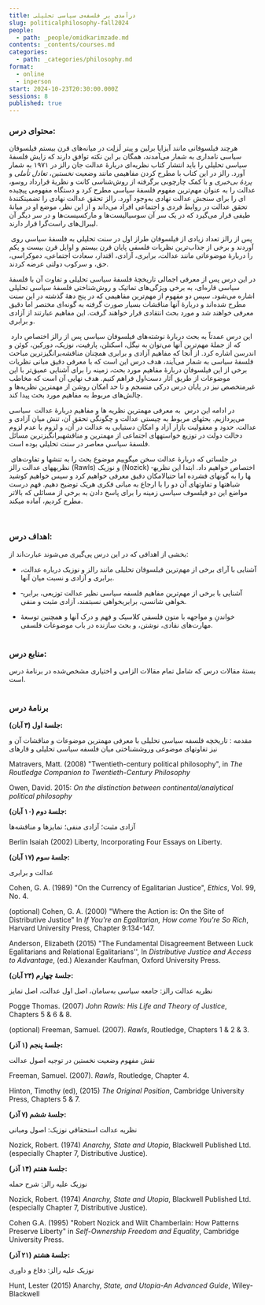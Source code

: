 ```yaml
---
title: درآمدی بر فلسفه‌ی سیاسی تحلیلی
slug: politicalphilosophy-fall2024
people:
  - path: _people/omidkarimzade.md
contents: _contents/courses.md
categories:
  - path: _categories/philosophy.md
format:
  - online
  - inperson
start: 2024-10-23T20:30:00.000Z
sessions: 8
published: true
---
```



### محتوای درس:

هرچند فیلسوفانی مانند آیزایا برلین و پیتر لَزلِت در میانه­‌های قرن بیستم فیلسوفان سیاسی نامداری به شمار می­‌آمدند، همگان بر این نکته توافق دارند که زایش فلسفهٔ سیاسی تحلیلی را باید انتشار کتاب نظریه­‌ای دربارهٔ عدالت جان رالز در ۱۹۷۱ به شمار آورد. رالز در اين کتاب با مطرح کردن مفاهيمی مانند وضعيت _نخستين_، _تعادل تأملی_ و _پردهٔ بی­‌خبری_ و با کمک چارچوبی برگرفته از روش­‌شناسی کانت و نظريهٔ قرارداد روسو، عدالت را به عنوان مهم­‌ترين مفهوم فلسفهٔ سياسی مطرح کرد و دستگاه مفهومی پيچيده­‌ای را برای سنجش عدالت نهادی به­‌وجود آورد. رالز تحقق عدالت نهادی را تضمين­کنندهٔ تحقق عدالت در روابط فردی و اجتماعی افراد می­‌داند و از اين نظر، موضع او در ميانهٔ طيفی قرار می­‌گيرد که در يک سر آن سوسياليست­‌ها و مارکسیست­‌ها و در سر ديگر آن ليبرال‌های راست‌‌گرا قرار دارند.

 پس از رالز تعداد زیادی از فیلسوفان طراز اول در سنت تحلیلی به فلسفهٔ سیاسی روی آوردند و برخی از جذاب‌ترین نظریات فلسفی پایان قرن بیستم و اوایل قرن بیست ­و­ یکم را دربارهٔ موضوعاتی مانند عدالت، برابری، آزادی، اقتدار، سعادت اجتماعی، دموکراسی، حق، و سرکوب دولتی عرضه کردند.

در این درس­ پس از معرفی اجمالی تاریخچهٔ فلسفهٔ سیاسی تحلیلی و تفاوت آن با فلسفهٔ سیاسی قاره­‌ای، به برخی ویژگی­‌های تماتیک و روش­‌شناختی فلسفهٔ سیاسی تحلیلی اشاره می­‌شود. سپس دو مفهوم از مهم­‌ترین مفاهیمی که در پنج دههٔ گذشته در این سنت مطرح شده‌­اند و دربارهٔ آنها مناقشات بسیار صورت گرفته به گونه‌‌ای مختصر اما دقیق معرفی خواهند شد و مورد بحث انتقادی قرار خواهند گرفت. این مفاهیم عبارتند از آزادی و برابری.

 این درس­ عمدتاً به بحث دربارهٔ نوشته­‌های فیلسوفان سیاسی پس از رالز اختصاص دارد که از جملهٔ مهم­‌ترین آنها می­‌توان به نیگل، اسکنلن، پارفیت، نوزیک، دورکین، کوئن و اندرسن اشاره کرد. از آنجا که مفاهیم آزادی و برابری همچنان مناقشه‌­برانگیزترین مباحث فلسفهٔ سیاسی به شمار می­‌آیند، هدف‌‌ درس این است که با معرفی دقیق مبانی نظریات برخی از این فیلسوفان دربارهٔ مفاهیم مورد بحث، زمینه را برای آشنایی عمیق­‌تر با این موضوعات از طریق آثار دست­‌اول فراهم کنیم. هدف نهایی آن است که مخاطب غیرمتخصص نیز در پایان درس­ درکی منسجم و تا حد امکان روشن از مهم­ترین نظریه­‌ها و چالش­‌های مربوط به مفاهیم مورد بحث پیدا کند.

در ادامه این درس  به معرفی مهم­ترین نظریه­ ها و مفاهیم دربارهٔ عدالت  سیاسی می‌پردازیم. بحث­های مربوط به چیستی عدالت و چگونگی تحقق آن، تنش میان آزادی و عدالت، حدود و معقولیت بازار آزاد و امکان دستیابی به عدالت در آن، و لزوم یا عدم لزوم دخالت دولت در توزیع خواسته­های اجتماعی از مهم­ترین و مناقشه­برانگیزترین مسائل فلسفهٔ سیاسی معاصر در سنت تحلیلی بوده است.

 در جلساتی که دربارهٔ عدالت سخن می­گوییم موضوع بحث را به تنش­ها و تفاوت‌های نظریه­های عدالت رالز (Rawls) و نوزیک (Nozick) اختصاص خواهیم داد. ابتدا این نظریه­ها را به گونه­ای فشرده اما حتی­الامکان دقیق معرفی خواهیم کرد و سپس خواهیم کوشید شباهت­ها و تفاوت­های آن دو را با ارجاع به مبانی فکری هریک توضیح دهیم. فهم درست مواضع این دو فیلسوف سیاسی زمینه را برای پاسخ دادن به برخی از مسائلی که بالاتر مطرح کردیم، آماده می­کند.

<br>

### اهداف درس:

 بخشی از اهدافی که در این درس پی‌گیری می‌شوند عبارت‌اند از:

 - آشنایی با آرای برخی از مهم‌ترین فیلسوفان تحلیلی مانند رالز و نوزیک درباره عدالت، برابری و آزادی و نسبت میان آنها.

 - آشنایی با برخی از مهم‌ترین مفاهیم فلسفه سیاسی نظیر عدالت توزیعی، برابری­خواهی شانسی، برابری­خواهی نسبت­مند، آزادی مثبت و منفی.

 - خواندنِ و مواجهه با متون فلسفی کلاسیک و فهم و درک آنها و همچنین توسعهٔ مهارت‌های نقادی، نوشتن، و بحث سازنده در باب موضوعات فلسفی.
<br><br>

### منابع درس:


بستهٔ مقالات درس که شامل تمام مقالات الزامی و اختیاری مشخص‌شده در برنامهٔ درس است.
<br>
<br>


### برنامهٔ درس


**جلسهٔ اول (۳ آبان):**

مقدمه : تاریخچه فلسفه سیاسی تحلیلی با معرفی مهم­ترین موضوعات و مناقشات آن و نیز تفاوت­های موضوعی وروش­شناختی میان فلسفه سیاسی تحلیلی و قاره­ای

<p dir="ltr">
Matravers, Matt. (2008) "Twentieth-century political philosophy", in <i>The Routledge Companion to Twentieth-Century Philosophy</i> <br>

Owen, David. 2015: <i>On the distinction between continental/analytical political philosophy</i>
</p>

**جلسهٔ دوم (۱۰ آبان):**

آزادی مثبت؛ آزادی منفی؛ تمایزها و مناقشه­‌ها

<p dir="ltr">
Berlin Isaiah (2002) </i>Liberty</i>, Incorporating Four Essays on Liberty.
</p>

**جلسهٔ سوم (۱۷ آبان):**

عدالت و برابری

<p dir="ltr">
Cohen, G. A. (1989) "On the Currency of Egalitarian Justice", <i>Ethics</i>, Vol. 99, No. 4.<br>

(optional) Cohen, G. A. (2000) "Where the Action is: On the Site of Distributive Justice" In _If You're an Egalitarian, How come You're So Rich_, Harvard University Press, Chapter 9:134-147.<br>

Anderson, Elizabeth (2015) "The Fundamental Disagreement Between Luck Egalitarians and Relational Egalitarians'', In <i>Distributive Justice and Access to Advantage</i>, (ed.) Alexander Kaufman, Oxford University Press.
</p>

**جلسهٔ چهارم (۲۴ آبان):**

نظریه عدالت رالز: جامعه سیاسی به­‌سامان، اصل اول عدالت، اصل تمایز

<p dir="ltr">
Pogge Thomas. (2007) <i>John Rawls: His Life and Theory of Justice</i>, Chapters 5 & 6 & 8.<br>

(optional) Freeman, Samuel. (2007). _Rawls_, Routledge, Chapters 1 & 2 & 3.
</p>

**جلسهٔ پنجم (۱ آذر):**

نقش مفهوم وضعیت نخستین در توجیه اصول عدالت

<p dir="ltr">
Freeman, Samuel. (2007). <i>Rawls</i>, Routledge, Chapter 4.<br>

Hinton, Timothy (ed), (2015) <i>The Original Position</i>, Cambridge University Press, Chapters 5 & 7.
</p>

**جلسهٔ ششم (۷ آذر):**

نظریه عدالت استحقاقی نوزیک: اصول ومبانی

<p dir="ltr">
Nozick, Robert. (1974) <i>Anarchy, State and Utopia</i>, Blackwell Published Ltd. (especially Chapter 7, Distributive Justice).
</p>

**جلسهٔ هفتم (۱۴ آذر):**

نوزیک علیه رالز: شرح حمله

<p dir="ltr">
Nozick, Robert. (1974) <i>Anarchy, State and Utopia</i>, Blackwell Published Ltd. (especially Chapter 7, Distributive Justice).<br>

Cohen G.A. (1995) "Robert Nozick and Wilt Chamberlain: How Patterns Preserve Liberty" in <i>Self-Ownership Freedom and Equality</i>, Cambridge University Press.
</p>

**جلسهٔ هشتم (۲۱ آذر):**

نوزیک علیه رالز: دفاع و داوری

<p dir="ltr">
Hunt, Lester (2015) Anarchy, <i>State, and Utopia-An Advanced Guide</i>, Wiley-Blackwell
</p>
